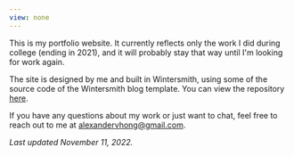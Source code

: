 ```yaml
---
view: none
---
```


This is my portfolio website. It currently reflects only the work I did during
college (ending in 2021), and it will probably stay that way until I'm looking
for work again.

The site is designed by me and built in Wintersmith, using some of the source code
of the Wintersmith blog template. You can view the repository [here][1].

If you have any questions about my work or just want to chat, feel free to reach
out to me at [alexandervhong@gmail.com][2].

<em>Last updated November 11, 2022.</em>

[1]: https://github.com/alexanderhong/alexanderhong.github.io
[2]: mailto:alexandervhong@gmail.com
